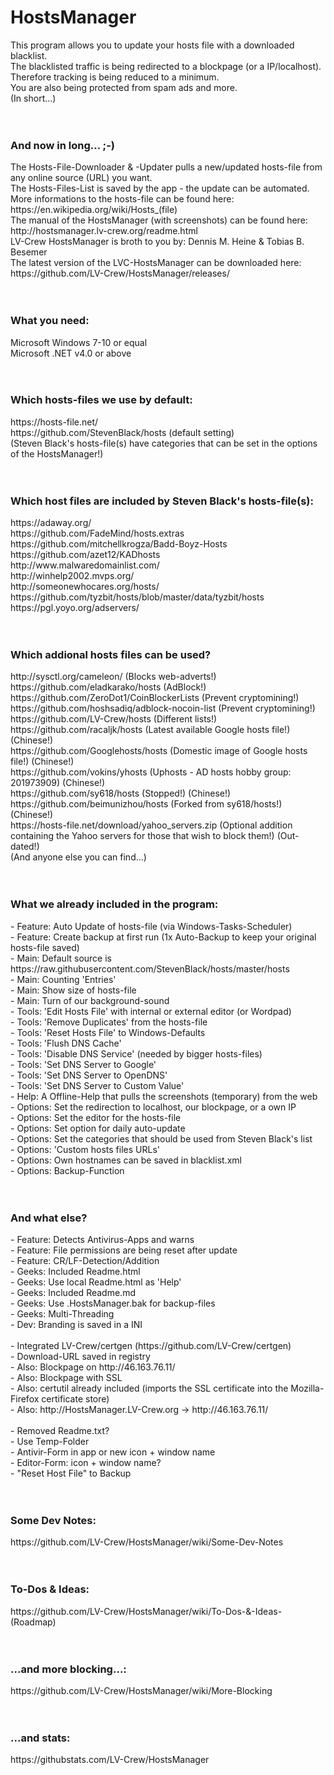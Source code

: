 # HostsManager
This program allows you to update your hosts file with a downloaded blacklist.<br>
The blacklisted traffic is being redirected to a blockpage (or a IP/localhost).<br>
Therefore tracking is being reduced to a minimum.<br>
You are also being protected from spam ads and more.<br>
(In short...)<br>
<br>
<br>
<h3><b>And now in long... ;-)</b></h3>
The Hosts-File-Downloader & -Updater pulls a new/updated hosts-file from any online source (URL) you want.<br>
The Hosts-Files-List is saved by the app - the update can be automated.<br>
More informations to the hosts-file can be found here: https://en.wikipedia.org/wiki/Hosts_(file)<br>
The manual of the HostsManager (with screenshots) can be found here: http://hostsmanager.lv-crew.org/readme.html<br>
LV-Crew HostsManager is broth to you by: Dennis M. Heine & Tobias B. Besemer<br>
The latest version of the LVC-HostsManager can be downloaded here: https://github.com/LV-Crew/HostsManager/releases/<br>
<br>
<br>
<h3><b>What you need:</b></h3>
Microsoft Windows 7-10 or equal<br>
Microsoft .NET v4.0 or above<br>
<br>
<br>
<h3><b>Which hosts-files we use by default:</b></h3>
https://hosts-file.net/<br>
https://github.com/StevenBlack/hosts (default setting)<br>
(Steven Black's hosts-file(s) have categories that can be set in the options of the HostsManager!)<br>
<br>
<br>
<h3><b>Which host files are included by Steven Black's hosts-file(s):</b></h3>
https://adaway.org/<br>
https://github.com/FadeMind/hosts.extras<br>
https://github.com/mitchellkrogza/Badd-Boyz-Hosts<br>
https://github.com/azet12/KADhosts<br>
http://www.malwaredomainlist.com/<br>
http://winhelp2002.mvps.org/<br>
http://someonewhocares.org/hosts/<br>
https://github.com/tyzbit/hosts/blob/master/data/tyzbit/hosts<br>
https://pgl.yoyo.org/adservers/<br>
<br>
<br>
<h3><b>Which addional hosts files can be used?</b></h3>
http://sysctl.org/cameleon/ (Blocks web-adverts!)<br>
https://github.com/eladkarako/hosts (AdBlock!)<br>
https://github.com/ZeroDot1/CoinBlockerLists (Prevent cryptomining!)<br>
https://github.com/hoshsadiq/adblock-nocoin-list (Prevent cryptomining!)<br>
https://github.com/LV-Crew/hosts (Different lists!)<br>
https://github.com/racaljk/hosts (Latest available Google hosts file!) (Chinese!)<br>
https://github.com/Googlehosts/hosts (Domestic image of Google hosts file!) (Chinese!)<br>
https://github.com/vokins/yhosts (Uphosts - AD hosts hobby group: 201973909) (Chinese!)<br>
https://github.com/sy618/hosts (Stopped!) (Chinese!)<br>
https://github.com/beimunizhou/hosts (Forked from sy618/hosts!) (Chinese!)<br>
https://hosts-file.net/download/yahoo_servers.zip (Optional addition containing the Yahoo servers for those that wish to block them!) (Out-dated!)<br>
(And anyone else you can find...)<br>
<br>
<br>
<h3><b>What we already included in the program:</b></h3>
- Feature: Auto Update of hosts-file (via Windows-Tasks-Scheduler)<br>
- Feature: Create backup at first run (1x Auto-Backup to keep your original hosts-file saved)<br>
- Main: Default source is https://raw.githubusercontent.com/StevenBlack/hosts/master/hosts<br>
- Main: Counting 'Entries'<br>
- Main: Show size of hosts-file<br>
- Main: Turn of our background-sound<br>
- Tools: 'Edit Hosts File' with internal or external editor (or Wordpad)<br>
- Tools: 'Remove Duplicates' from the hosts-file<br>
- Tools: 'Reset Hosts File' to Windows-Defaults<br>
- Tools: 'Flush DNS Cache'<br>
- Tools: 'Disable DNS Service' (needed by bigger hosts-files)<br>
- Tools: 'Set DNS Server to Google'<br>
- Tools: 'Set DNS Server to OpenDNS'<br>
- Tools: 'Set DNS Server to Custom Value'<br>
- Help: A Offline-Help that pulls the screenshots (temporary) from the web<br>
- Options: Set the redirection to localhost, our blockpage, or a own IP<br>
- Options: Set the editor for the hosts-file<br>
- Options: Set option for daily auto-update<br>
- Options: Set the categories that should be used from Steven Black's list<br>
- Options: 'Custom hosts files URLs'<br>
- Options: Own hostnames can be saved in blacklist.xml<br>
- Options: Backup-Function<br>
<br>
<br>
<h3><b>And what else?</b></h3>
- Feature: Detects Antivirus-Apps and warns<br>
- Feature: File permissions are being reset after update<br>
- Feature: CR/LF-Detection/Addition<br>
- Geeks: Included Readme.html<br>
- Geeks: Use local Readme.html as 'Help'<br>
- Geeks: Included Readme.md<br>
- Geeks: Use .HostsManager.bak for backup-files<br>
- Geeks: Multi-Threading<br>
- Dev: Branding is saved in a INI<br>
<br>
- Integrated LV-Crew/certgen (https://github.com/LV-Crew/certgen)<br>
- Download-URL saved in registry<br>
- Also: Blockpage on http://46.163.76.11/<br>
- Also: Blockpage with SSL<br>
- Also: certutil already included (imports the SSL certificate into the Mozilla-Firefox certificate store)<br>
- Also: http://HostsManager.LV-Crew.org -> http://46.163.76.11/<br>
<br>
- Removed Readme.txt?<br>
- Use Temp-Folder<br>
- Antivir-Form in app or new icon + window name<br>
- Editor-Form: icon + window name?<br>
- "Reset Host File" to Backup<br>
<br>
<br>
<h3><b>Some Dev Notes:</b></h3>
https://github.com/LV-Crew/HostsManager/wiki/Some-Dev-Notes<br>
<br>
<br>
<h3><b>To-Dos & Ideas:</b></h3>
https://github.com/LV-Crew/HostsManager/wiki/To-Dos-&-Ideas-(Roadmap)<br>
<br>
<br>
<h3><b>...and more blocking...:</b></h3>
https://github.com/LV-Crew/HostsManager/wiki/More-Blocking<br>
<br>
<br>
<h3><b>...and stats:</b></h3>
https://githubstats.com/LV-Crew/HostsManager<br>
